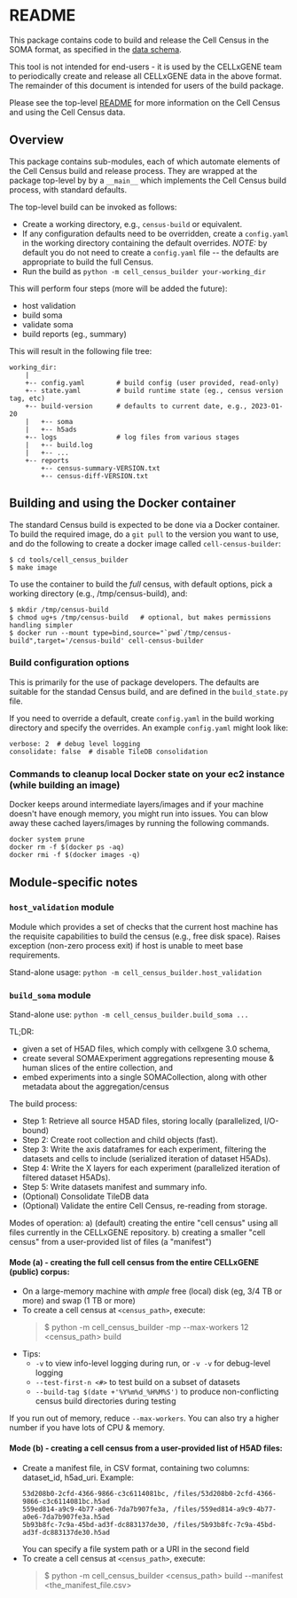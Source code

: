 # README

This package contains code to build and release the Cell Census in the SOMA format, as specified in the
[data schema](https://github.com/chanzuckerberg/cell-census/blob/main/docs/cell_census_schema.md).

This tool is not intended for end-users - it is used by the CELLxGENE team to periodically create and release all
CELLxGENE data in the above format. The remainder of this document is intended for users of the
build package.

Please see the top-level [README](../../README.md) for more information on the Cell Census and
using the Cell Census data.

## Overview

This package contains sub-modules, each of which automate elements of the Cell Census build and release process.
They are wrapped at the package top-level by by a `__main__` which implements the Cell Census build process,
with standard defaults.

The top-level build can be invoked as follows:

- Create a working directory, e.g., `census-build` or equivalent.
- If any configuration defaults need to be overridden, create a `config.yaml` in the working directory containing the default overrides. _NOTE:_ by default you do not need to create a `config.yaml` file -- the defaults are appropriate to build the full Census.
- Run the build as `python -m cell_census_builder your-working_dir`

This will perform four steps (more will be added the future):

- host validation
- build soma
- validate soma
- build reports (eg., summary)

This will result in the following file tree:

```
working_dir:
    |
    +-- config.yaml        # build config (user provided, read-only)
    +-- state.yaml         # build runtime state (eg., census version tag, etc)
    +-- build-version      # defaults to current date, e.g., 2023-01-20
    |   +-- soma
    |   +-- h5ads
    +-- logs               # log files from various stages
    |   +-- build.log
    |   +-- ...
    +-- reports
        +-- census-summary-VERSION.txt
        +-- census-diff-VERSION.txt
```

## Building and using the Docker container

The standard Census build is expected to be done via a Docker container. To build the required image, do a `git pull` to the version you want to use, and do the following to create a docker image called `cell-census-builder`:

```
$ cd tools/cell_census_builder
$ make image
```

To use the container to build the _full_ census, with default options, pick a working directory (e.g., /tmp/census-build), and:

```
$ mkdir /tmp/census-build
$ chmod ug+s /tmp/census-build   # optional, but makes permissions handling simpler
$ docker run --mount type=bind,source="`pwd`/tmp/census-build",target='/census-build' cell-census-builder
```

### Build configuration options

This is primarily for the use of package developers. The defaults are suitable for the standad Census build, and are defined in the `build_state.py` file.

If you need to override a default, create `config.yaml` in the build working directory and specify the overrides. An example `config.yaml` might look like:

```
verbose: 2  # debug level logging
consolidate: false  # disable TileDB consolidation
```

### Commands to cleanup local Docker state on your ec2 instance (while building an image)

Docker keeps around intermediate layers/images and if your machine doesn't have enough memory, you might run into issues. You can blow away these cached layers/images by running the following commands.

```
docker system prune
docker rm -f $(docker ps -aq)
docker rmi -f $(docker images -q)
```

## Module-specific notes

### `host_validation` module

Module which provides a set of checks that the current host machine has the requisite capabilities
to build the census (e.g., free disk space). Raises exception (non-zero process exit) if host is
unable to meet base requirements.

Stand-alone usage: `python -m cell_census_builder.host_validation`

### `build_soma` module

Stand-alone use: `python -m cell_census_builder.build_soma ...`

TL;DR:

- given a set of H5AD files, which comply with cellxgene 3.0 schema,
- create several SOMAExperiment aggregations representing mouse & human slices of the entire collection, and
- embed experiments into a single SOMACollection, along with other metadata about the aggregation/census

The build process:

- Step 1: Retrieve all source H5AD files, storing locally (parallelized, I/O-bound)
- Step 2: Create root collection and child objects (fast).
- Step 3: Write the axis dataframes for each experiment, filtering the datasets and cells to include (serialized iteration of dataset H5ADs).
- Step 4: Write the X layers for each experiment (parallelized iteration of filtered dataset H5ADs).
- Step 5: Write datasets manifest and summary info.
- (Optional) Consolidate TileDB data
- (Optional) Validate the entire Cell Census, re-reading from storage.

Modes of operation:
a) (default) creating the entire "cell census" using all files currently in the CELLxGENE repository.
b) creating a smaller "cell census" from a user-provided list of files (a "manifest")

#### Mode (a) - creating the full cell census from the entire CELLxGENE (public) corpus:

- On a large-memory machine with _ample_ free (local) disk (eg, 3/4 TB or more) and swap (1 TB or more)
- To create a cell census at `<census_path>`, execute:
  > $ python -m cell_census_builder -mp --max-workers 12 <census_path> build
- Tips:
  - `-v` to view info-level logging during run, or `-v -v` for debug-level logging
  - `--test-first-n <#>` to test build on a subset of datasets
  - `--build-tag $(date +'%Y%m%d_%H%M%S')` to produce non-conflicting census build directories during testing

If you run out of memory, reduce `--max-workers`. You can also try a higher number if you have lots of CPU & memory.

#### Mode (b) - creating a cell census from a user-provided list of H5AD files:

- Create a manifest file, in CSV format, containing two columns: dataset_id, h5ad_uri. Example:
  ```csv
  53d208b0-2cfd-4366-9866-c3c6114081bc, /files/53d208b0-2cfd-4366-9866-c3c6114081bc.h5ad
  559ed814-a9c9-4b77-a0e6-7da7b907fe3a, /files/559ed814-a9c9-4b77-a0e6-7da7b907fe3a.h5ad
  5b93b8fc-7c9a-45bd-ad3f-dc883137de30, /files/5b93b8fc-7c9a-45bd-ad3f-dc883137de30.h5ad
  ```
  You can specify a file system path or a URI in the second field
- To create a cell census at `<census_path>`, execute:
  > $ python -m cell_census_builder <census_path> build --manifest <the_manifest_file.csv>
